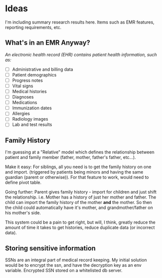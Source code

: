 # Ideas

I'm including summary research results here. Items such as EMR features, reporting requirements, etc.

## What's in an EMR Anyway?

*An electronic health record (EHR) contains patient health information, such as:*

- [ ] Administrative and billing data
- [ ] Patient demographics
- [ ] Progress notes
- [ ] Vital signs
- [ ] Medical histories
- [ ] Diagnoses
- [ ] Medications
- [ ] Immunization dates
- [ ] Allergies
- [ ] Radiology images
- [ ] Lab and test results

## Family History

I'm guessing at a "Relative" model which defines the relationship between patient and family member (father, mother, father's father, etc...).

Make it easy: For siblings, all you need is to get the family history on one and import. (triggered by patients being minors and having the same guardian (parent or otherwise)). For that feature to work, would need to define pivot table.

Going further: Parent gives family history - import for children and just shift the relationship. i.e. Mother has a history of just her mother and father. The child can import the family history of the mother **and** the mother. So then the child could automatically have it's mother, and grandmother/father on his mother's side. 

This system could be a pain to get right, but will, I think, greatly reduce the amount of time it takes to get histories, reduce duplicate data (or incorrect data). 

## Storing sensitive information

SSNs are an integral part of medical record keeping. My initial solution would be to encrypt the ssn, and have the decryption key as an env variable. Encrypted SSN stored on a whitelisted db server.

